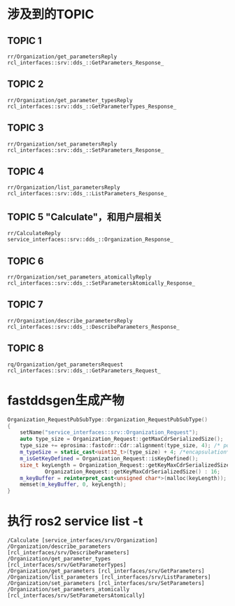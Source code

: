 # 涉及到的TOPIC

## TOPIC 1
`rr/Organization/get_parametersReply`
`rcl_interfaces::srv::dds_::GetParameters_Response_`

## TOPIC 2
`rr/Organization/get_parameter_typesReply`
`rcl_interfaces::srv::dds_::GetParameterTypes_Response_`

## TOPIC 3
`rr/Organization/set_parametersReply`
`rcl_interfaces::srv::dds_::SetParameters_Response_`

## TOPIC 4
`rr/Organization/list_parametersReply`
`rcl_interfaces::srv::dds_::ListParameters_Response_`

## TOPIC 5 "Calculate"，和用户层相关
`rr/CalculateReply`
`service_interfaces::srv::dds_::Organization_Response_`

## TOPIC 6
`rr/Organization/set_parameters_atomicallyReply`
`rcl_interfaces::srv::dds_::SetParametersAtomically_Response_`

## TOPIC 7
`rr/Organization/describe_parametersReply`
`rcl_interfaces::srv::dds_::DescribeParameters_Response_`

## TOPIC 8
`rq/Organization/get_parametersRequest`
`rcl_interfaces::srv::dds_::GetParameters_Request_`



# fastddsgen生成产物
```cpp
Organization_RequestPubSubType::Organization_RequestPubSubType()
{
    setName("service_interfaces::srv::Organization_Request");
    auto type_size = Organization_Request::getMaxCdrSerializedSize();
    type_size += eprosima::fastcdr::Cdr::alignment(type_size, 4); /* possible submessage alignment */
    m_typeSize = static_cast<uint32_t>(type_size) + 4; /*encapsulation*/
    m_isGetKeyDefined = Organization_Request::isKeyDefined();
    size_t keyLength = Organization_Request::getKeyMaxCdrSerializedSize() > 16 ?
            Organization_Request::getKeyMaxCdrSerializedSize() : 16;
    m_keyBuffer = reinterpret_cast<unsigned char*>(malloc(keyLength));
    memset(m_keyBuffer, 0, keyLength);
}
```

# 执行 ros2 service list -t
```shell
/Calculate [service_interfaces/srv/Organization]
/Organization/describe_parameters [rcl_interfaces/srv/DescribeParameters]
/Organization/get_parameter_types [rcl_interfaces/srv/GetParameterTypes]
/Organization/get_parameters [rcl_interfaces/srv/GetParameters]
/Organization/list_parameters [rcl_interfaces/srv/ListParameters]
/Organization/set_parameters [rcl_interfaces/srv/SetParameters]
/Organization/set_parameters_atomically [rcl_interfaces/srv/SetParametersAtomically]
```






